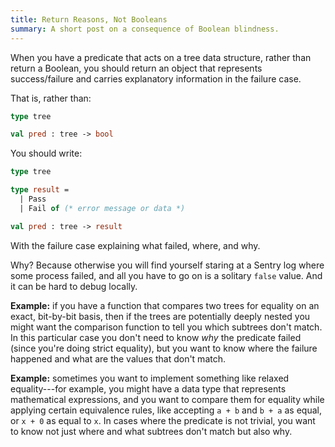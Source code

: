 ```yaml
---
title: Return Reasons, Not Booleans
summary: A short post on a consequence of Boolean blindness.
---
```


When you have a predicate that acts on a tree data structure, rather than return
a Boolean, you should return an object that represents success/failure and
carries explanatory information in the failure case.

That is, rather than:

```ocaml
type tree

val pred : tree -> bool
```

You should write:

```ocaml
type tree

type result =
  | Pass
  | Fail of (* error message or data *)

val pred : tree -> result
```

With the failure case explaining what failed, where, and why.

Why? Because otherwise you will find yourself staring at a Sentry log where some
process failed, and all you have to go on is a solitary `false` value. And it
can be hard to debug locally.

**Example:** if you have a function that compares two trees for equality on an
exact, bit-by-bit basis, then if the trees are potentially deeply nested you
might want the comparison function to tell you which subtrees don't match. In
this particular case you don't need to know _why_ the predicate failed (since
you're doing strict equality), but you want to know where the failure happened
and what are the values that don't match.

**Example:** sometimes you want to implement something like relaxed
equality---for example, you might have a data type that represents mathematical
expressions, and you want to compare them for equality while applying certain
equivalence rules, like accepting `a + b` and `b + a` as equal, or `x + 0` as
equal to `x`. In cases where the predicate is not trivial, you want to know not
just where and what subtrees don't match but also why.
